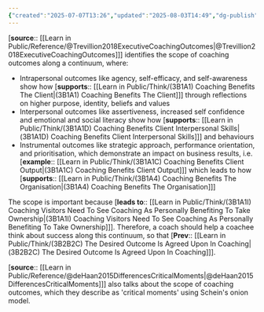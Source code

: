 ```yaml
---
{"created":"2025-07-07T13:26","updated":"2025-08-03T14:49","dg-publish":true,"noteIcon":2,"dg-path":"Think/(3B2B2C2) Scope of coaching outcomes on continuum.md","permalink":"/think/3-b2-b2-c2-scope-of-coaching-outcomes-on-continuum/","dgPassFrontmatter":true}
---
```


[**source**:: [[Learn in Public/Reference/@Trevillion2018ExecutiveCoachingOutcomes\|@Trevillion2018ExecutiveCoachingOutcomes]]] identifies the scope of coaching outcomes along a continuum, where: 
- Intrapersonal outcomes like agency, self-efficacy, and self-awareness show how [**supports**:: [[Learn in Public/Think/(3B1A1) Coaching Benefits The Client\|(3B1A1) Coaching Benefits The Client]]] through reflections on higher purpose, identity, beliefs and values
- Interpersonal outcomes like assertiveness, increased self confidence and emotional and social literacy show how [**supports**:: [[Learn in Public/Think/(3B1A1D) Coaching Benefits Client Interpersonal Skills\|(3B1A1D) Coaching Benefits Client Interpersonal Skills]]] and behaviours
- Instrumental outcomes like strategic approach, performance orientation, and prioritisation, which demonstrate an impact on business results, i.e. [**example**:: [[Learn in Public/Think/(3B1A1C) Coaching Benefits Client Output\|(3B1A1C) Coaching Benefits Client Output]]] which leads to how [**supports**:: [[Learn in Public/Think/(3B1A4) Coaching Benefits The Organisation\|(3B1A4) Coaching Benefits The Organisation]]]

The scope is important because [**leads to**:: [[Learn in Public/Think/(3B1A1I) Coaching Visitors Need To See Coaching As Personally Benefiting To Take Ownership\|(3B1A1I) Coaching Visitors Need To See Coaching As Personally Benefiting To Take Ownership]]]. Therefore, a coach should help a coachee think about success along this continuum, so that [**Prev**:: [[Learn in Public/Think/(3B2B2C) The Desired Outcome Is Agreed Upon In Coaching\|(3B2B2C) The Desired Outcome Is Agreed Upon In Coaching]]]. 

[**source**:: [[Learn in Public/Reference/@deHaan2015DifferencesCriticalMoments\|@deHaan2015DifferencesCriticalMoments]]] also talks about the scope of coaching outcomes, which they describe as 'critical moments' using Schein's onion model.

